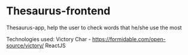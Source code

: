 # Thesaurus-frontend
Thesaurus-app, help the user to check words that he/she use the most

Technologies used:
Victory Char - https://formidable.com/open-source/victory/
ReactJS